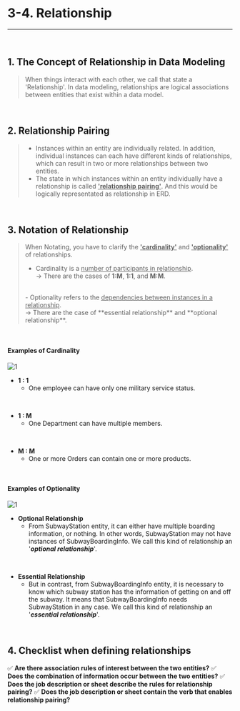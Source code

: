 # 3-4. Relationship
---
<br>

## 1. The Concept of Relationship in Data Modeling
> When things interact with each other, we call that state a 'Relationship'. In data modeling, relationships are logical associations between entities that exist within a data model.

<br>

## 2. Relationship Pairing
> - Instances within an entity are individually related. In addition, individual instances can each have different kinds of relationships, which can result in two or more relationships between two entities.
> - The state in which instances within an entity individually have a relationship is called <u>**'relationship pairing'**</u>.
> And this would be logically representated as relationship in ERD.

<br>

## 3. Notation of Relationship
> When Notating, you have to clarify the <u>**'cardinality'**</u> and <u>**'optionality'**</u> of relationships.
> - Cardinality is a <u>number of participants in relationship</u>.<br> → There are the cases of **1:M**, **1:1**, and **M:M**.
> <br>
> - Optionality refers to the <u>dependencies between instances in a relationship</u>.<br> → There are the case of **essential relationship** and **optional relationship**.

<br>

#### Examples of Cardinality
![1](https://i.imgur.com/8HihM7H.png)
 - **1 : 1**
   - One employee can have only one military service status.
<br>

 - **1 : M**
   - One Department can have multiple members.
<br>

 - **M : M**
   - One or more Orders can contain one or more products.
<br>

#### Examples of Optionality
![1](https://i.imgur.com/OWPL6Nm.png)
 - **Optional Relationship**
   - From SubwayStation entity, it can either have multiple boarding information, or nothing. In other words, SubwayStation may not have instances of SubwayBoardingInfo. We call this kind of relationship an '***optional relationship***'.
<br>

 - **Essential Relationship**
   - But in contrast, from SubwayBoardingInfo entity, it is necessary to know which subway station has the information of getting on and off the subway. It means that SubwayBoardingInfo needs SubwayStation in any case. We call this kind of relationship an '***essential relationship***'.
<br>

## 4. Checklist when defining relationships
 ✅ **Are there association rules of interest between the two entities?**
 ✅ **Does the combination of information occur between the two entities?**
 ✅ **Does the job description or sheet describe the rules for relationship pairing?**
 ✅ **Does the job description or sheet contain the verb that enables relationship pairing?**

